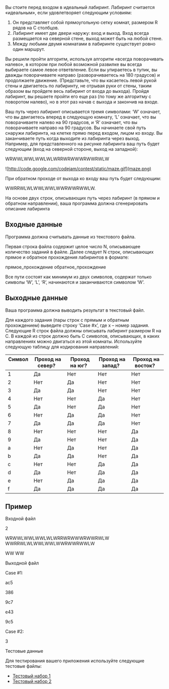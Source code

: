 Вы стоите перед входом в идеальный лабиринт. Лабиринт считается «идеальным», если удовлетворяет следующим условиям:

1. Он представляет собой прямоугольную сетку комнат, размером R рядов на C столбцов.
1. Лабиринт имеет две двери наружу: вход и выход. Вход всегда размещается на северной стене, выход может быть на любой стене.
1. Между любыми двумя комнатами в лабиринте существует ровно один маршрут.

Вы решили пройти алгоритм, используя алгоритм «всегда поворачивать налево», в котором при любой возможной развилке вы всегда выбираете самое левое ответвление. Если вы упираетесь в тупик, вы дважды поворачиваете направо (разворачиваетесь на 180 градусов) и продолжаете движение. (Представьте, что вы касаетесь левой рукой стены и двигаетесь по лабиринту, не отрывая руки от стены, таким образом вы пройдете весь лабиринт от входа до выхода). Пройдя лабиринт, вы решаете пройти его еще раз (по тому же алгоритму с поворотом налево), но в этот раз начав с выхода и закончив на входе.

Ваш путь через лабиринт описывается тремя символами: ‘W’ означает, что вы двигаетесь вперед в следующую комнату, ‘L’ означает, что вы поворачиваете налево на 90 градусов, и ‘R’ означает, что вы поворачиваете направо на 90 градусов. Вы начинаете свой путь снаружи лабиринта, на клетке прямо перед входом, лицом ко входу. Вы заканчиваете путь когда выходите из лабиринта через выход. Например, для представленного на рисунке лабиринта ваш путь будет следующим (вход на северной стороне, выход на западной):

WRWWLWWLWWLWLWRRWRWWWRWWRWLW

![http://code.google.com/codejam/contest/static/maze.gif](maze.png)

При обратном проходе от выхода ко входу ваш путь будет следующим: 

WWRRWLWLWWLWWLWWRWWRWWLW.

На основе двух строк, описывающих путь через лабиринт (в прямом и обратном направлении), ваша программа должна сгенерировать описание лабиринта
## Входные данные
Программа должна считывать данные из текстового файла.

Первая строка файла содержит целое число N, описывающее количество заданий в файле. Далее следует N строк, описывающих прямое и обратное прохождения лабиринтов в формате:

прямое\_прохождение обратное\_прохождение

Все пути состоят как минимум из двух символов, содержат только символы ‘W’, ‘L’, ‘R’, начинаются и заканчиваются символом ‘W’.
## Выходные данные
Ваша программа должна выводить результат в текстовый файл.

Для каждого задания (пары строк с прямым и обратным прохождением) выведите строку ‘Case #x’, где x – номер задания. Следующие R строк файла должны описывать лабиринт размером R на C. В каждой из строк должно быть C символов, описывающих, в каких направлениях можно двигаться из этой комнаты. Используйте следующую таблицу для кодирования направлений:

|**Символ**  |**Проход на север?**  |**Проход на юг?**  |**Проход на запад?**  |**Проход на восток?**  |
| - | - | - | - | - |
|1|Да|Нет|Нет|Нет|
|2|Нет|Да|Нет|Нет|
|3|Да|Да|Нет|Нет|
|4|Нет|Нет|Да|Нет|
|5|Да|Нет|Да|Нет|
|6|Нет|Да|Да|Нет|
|7|Да|Да|Да|Нет|
|8|Нет|Нет|Нет|Да|
|9|Да|Нет|Нет|Да|
|a|Нет|Да|Нет|Да|
|b|Да|Да|Нет|Да|
|c|Нет|Нет|Да|Да|
|d|Да|Нет|Да|Да|
|e|Нет|Да|Да|Да|
|f|Да|Да|Да|Да|
##
## Пример
Входной файл

2

WRWWLWWLWWLWLWRRWRWWWRWWRWLW WWRRWLWLWWLWWLWWRWWRWWLW

WW WW

Выходной файл

Case #1:

ac5

386

9c7

e43

9c5

Case #2:

3


Тестовые данные

Для тестирования вашего приложения используйте следующие тестовые файлы:

- [Тестовый набор 1](http://drive.google.com/open?id=0BzpEfu_ep6K3dDRZUEpEaDh6Q2s)
- [Тестовый набор 2](http://drive.google.com/open?id=0BzpEfu_ep6K3RTdoODNMdjZPWXc)
